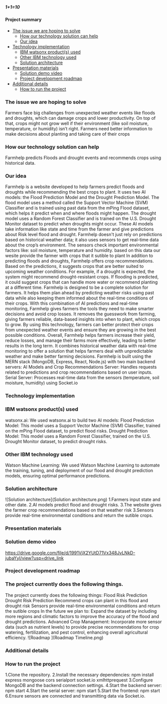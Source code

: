##### 1+1=10
#### Project summary
- [The issue we are hoping to solve](#the-issue-we-are-hoping-to-solve)
  - [How our technology solution can help](#how-our-technology-solution-can-help)
  - [Our idea](#our-idea)
- [Technology implementation](#technology-implementation)
  - [IBM watsonx product(s) used](#ibm-watsonx-products-used)
  - [Other IBM technology used](#other-ibm-technology-used)
  - [Solution architecture](#solution-architecture)
- [Presentation materials](#presentation-materials)
  - [Solution demo video](#solution-demo-video)
  - [Project development roadmap](#project-development-roadmap)
- [Additional details](#additional-details)
  - [How to run the project](#how-to-run-the-project)
 

### The issue we are hoping to solve
Farmers face big challenges from unexpected weather events like floods and droughts,
which can damage crops and lower productivity. On top of that, crops might not grow well
if their environment (like soil moisture, temperature, or humidity) isn’t right. 
Farmers need better information to make decisions about planting and taking care of their crops

### How our technology solution can help

Farmhelp predicts Floods and drought events and recommends crops using historical data.

### Our idea
Farmhelp is a website developed to help farmers predict floods and droughts while recommending the best crops to plant. It uses two AI models: the Flood Prediction Model and the Drought Prediction Model. 
The flood model uses a method called the Support Vector Machine (SVM) Classifier and is trained using past data from the mPing Flood dataset, which helps it predict when and where floods might happen. The drought model uses a Random Forest Classifier and is trained on the U.S. Drought Monitor dataset to predict when droughts might occur. These AI models take information like state and time from the farmer and give predictions about Risk level flood and drought.
Farmhelp doesn't just rely on predictions based on historical weather data; it also uses sensors to get real-time data about the crop’s environment. The sensors check important environmental factors like: soil moisture, temperature and humidity.
based on this data our wesite provide the farmer with crops that it sutible to plant
In addition to predicting floods and droughts, Farmhelp offers crop recommendations. Based on the predictions, it suggests crops that are better suited to upcoming weather conditions. For example, if a drought is expected, the system might recommend drought-resistant crops. If flooding is predicted, it could suggest crops that can handle more water or recommend planting at a different time. 
Farmhelp is designed to be a complete solution for farmers. It helps them plan ahead by predicting weather risks using past data while also keeping them informed about the real-time conditions of their crops. With this combination of AI predictions and real-time monitoring, Farmhelp gives farmers the tools they need to make smarter decisions and avoid crop losses. It removes the guesswork from farming, giving farmers reliable, data-based insights into when to plant, which crops to grow.
By using this technology, farmers can better protect their crops from unexpected weather events and ensure they are growing in the best possible conditions. Overall, Farmhelp helps farmers increase their yield, reduce losses, and manage their farms more effectively, leading to better results in the long term. It combines historical weather data with real-time monitoring to offer a solution that helps farmers deal with unpredictable weather and make better farming decisions.
Farmhelp is built using the MERN stack (MongoDB, Express, React, Node.js) with two main backend servers: AI Models and Crop Recommendations Server: Handles requests related to predictions and crop recommendations based on user inputs.
Serial Server: Processes real-time data from the sensors (temperature, soil moisture, humidity) using Socket.io

### Technology implementation

### IBM watsonx product(s) used
watsonx.ai:
We used watsonx.ai to build two AI models:
Flood Prediction Model: This model uses a Support Vector Machine (SVM) Classifier, trained on the mPing Flood dataset, to predict flood risks.
Drought Prediction Model: This model uses a Random Forest Classifier, trained on the U.S. Drought Monitor dataset, to predict drought risks.

### Other IBM technology used
Watson Machine Learning: 
We used Watson Machine Learning to automate the training, tuning, and deployment of our flood and drought prediction models, 
ensuring optimal performance predictions.

### Solution architecture
![Solution architecture](Solution architecture.png)
1.Farmers input state and other date.
2.AI models predict flood and drought risks.
3.The website gives the farmer crop recommendations based on that weather risk
3.Sensors provide real-time environmental conditions and return the sutible crops.


### Presentation materials
 
### Solution demo video
https://drive.google.com/file/d/1991VjX2YUtD71Vx348JvLNkD-jubaYyI/view?usp=drive_link

### Project development roadmap
### The project currently does the following things.
The project currently does the following things:
Flood Risk Prediction
Drought Risk Prediction
Recommend crops can plant in this flood and drought risk
Sensors provide real-time environmental conditions and return the sutible crops
In the future we plan to:
Expand the dataset by including more regions and climatic factors to improve the accuracy of the flood and drought predictions.
Advanced Crop Management: Incorporate more sensor data (such as nutrient levels) to provide precise recommendations for crop watering, fertilization, and pest control, enhancing overall agricultural efficiency.
![Roadmap ](Roadmap Timeline.png)
### Additional details
### How to run the project
1.Clone the repository.
2.Install the necessary dependencies:
npm install express mongoose cors serialport socket.io xmlhttprequest
3.Configure MongoDB and the backend connection settings.
4.Start the backend server:
npm start
4.Start the serial server:
npm start
5.Start the frontend:
npm start
6.Ensure sensors are connected and transmitting data via Socket.io.



 

